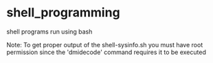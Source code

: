 # shell_programming
shell programs run using bash 

Note: To get proper output of the shell-sysinfo.sh you must have root permission since the 'dmidecode' command requires it to be executed 
